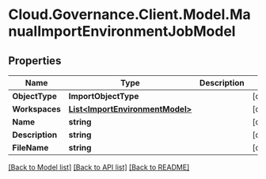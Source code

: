# Cloud.Governance.Client.Model.ManualImportEnvironmentJobModel
## Properties

Name | Type | Description | Notes
------------ | ------------- | ------------- | -------------
**ObjectType** | **ImportObjectType** |  | [optional] 
**Workspaces** | [**List&lt;ImportEnvironmentModel&gt;**](ImportEnvironmentModel.md) |  | [optional] 
**Name** | **string** |  | [optional] 
**Description** | **string** |  | [optional] 
**FileName** | **string** |  | [optional] 

[[Back to Model list]](../README.md#documentation-for-models) [[Back to API list]](../README.md#documentation-for-api-endpoints) [[Back to README]](../README.md)

